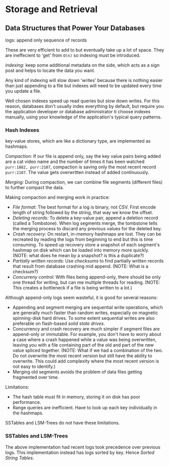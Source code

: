 # Storage and Retrieval

## Data Structures that Power Your Databases

logs: append only sequence of records

These are very efficient to add to but eventually take up a lot of space. They are ineffecient to 'get' from `O(n)` so indexing must be introduced.

*indexing*: keep some additional metadata on the side, which acts as a sign post and helps to locate the data you want.

Any kind of indexing will slow down 'writes' because there is nothing easier than just appending to a file but indexes will need to be updated every time you update a file.

Well chosen indexes speed up read queries but slow down writes. For this reason, databases don't usually index everything by default, but require you the application developer or database administrator ti choose indexes manually, using your knowledge of the application's typical query patterns.

### Hash Indexes

key-value stores, which are like a dictionary type, are implemented as hashmaps.

*Compaction:* If our file is append only, say the key value pairs being added are a cat video name and the number of times it has been watched `purr:1882, purr:2107`, compaction is saving only the most recent record `purr:2107`. The value gets overwritten instead of added continuously.

*Merging:* During compaction, we can combine file segments (different files) to further compact the data.

Making compaction and merging work in practice:

* *File format:* The best format for a log is binary, not CSV. First encode length of string followed by the string, that way we know the offset.
* *Deleting records:* To delete a key-value pair, append a deletion record (called a Tombstone). When log segments merge, the tombstone tells the merging process to discard any previous values for the deleted key.
* *Crash recovery:* On restart, in-memory hashmaps are lost. They can be recreated by reading the logs from beginning to end but this is time consuming. To speed up recovery store a snapshot of each segment's hashmap on disk which can be loaded into memory more quickly.
(NOTE: what does he mean by a snapshot? is this a duplicate?)
* *Partially written records:* Use *checksums* to find partially written records that result from database crashing mid append. (NOTE: What is a checksum?)
* *Concurreny control:* With files being append-only, there should be only one thread for writing, but can me multiple threads for reading. (NOTE: This creates a bottleneck if a file is being written to a lot.)

Although append-only logs seem wasteful, it is good for several reasons:

* Appending and segment merging are sequential write operations, which are generally much faster than random writes, especially on magnetic spinning-disk hard drives. To some extent sequential writes are also preferable on flash-based *solid state drives*.
* Concurrency and crash recovery are much simpler if segment files are append-only or immutable. For example, you don't have to worry about a case where a crash happened while a value was being overwritten, leaving you with a file containing part of the old and part of the new value spliced together. (NOTE: What if we had a combination of the two. Do not overwrite the most recent version but still have the ability to overwrite. This could add complexity where the most recent version is not easy to identify.)
* Merging old segments avoids the problem of data files getting fragmented over time.

Limitations:

* The hash table must fit in memory, storing it on disk has poor performance.
* Range queries are inefficient. Have to look up each key individually in the hashmaps.

SSTables and LSM-Trees do not have these limitations.

### SSTables and LSM-Trees

The above implementation had recent logs took precedence over previous logs. This implementation instead has logs sorted by key. Hence *Sorted String Tables*.